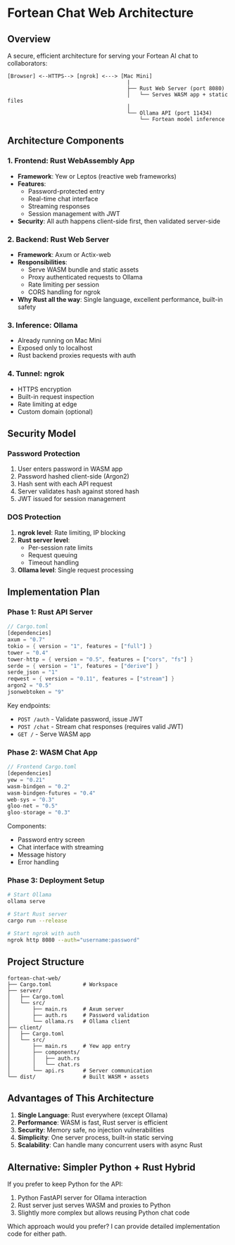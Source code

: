 # Fortean Chat Web Architecture

## Overview

A secure, efficient architecture for serving your Fortean AI chat to collaborators:

```
[Browser] <--HTTPS--> [ngrok] <---> [Mac Mini]
                                      |
                                      ├── Rust Web Server (port 8080)
                                      │   └── Serves WASM app + static files
                                      │
                                      └── Ollama API (port 11434)
                                          └── Fortean model inference
```

## Architecture Components

### 1. Frontend: Rust WebAssembly App
- **Framework**: Yew or Leptos (reactive web frameworks)
- **Features**:
  - Password-protected entry
  - Real-time chat interface
  - Streaming responses
  - Session management with JWT
- **Security**: All auth happens client-side first, then validated server-side

### 2. Backend: Rust Web Server
- **Framework**: Axum or Actix-web
- **Responsibilities**:
  - Serve WASM bundle and static assets
  - Proxy authenticated requests to Ollama
  - Rate limiting per session
  - CORS handling for ngrok
- **Why Rust all the way**: Single language, excellent performance, built-in safety

### 3. Inference: Ollama
- Already running on Mac Mini
- Exposed only to localhost
- Rust backend proxies requests with auth

### 4. Tunnel: ngrok
- HTTPS encryption
- Built-in request inspection
- Rate limiting at edge
- Custom domain (optional)

## Security Model

### Password Protection
1. User enters password in WASM app
2. Password hashed client-side (Argon2)
3. Hash sent with each API request
4. Server validates hash against stored hash
5. JWT issued for session management

### DOS Protection
1. **ngrok level**: Rate limiting, IP blocking
2. **Rust server level**: 
   - Per-session rate limits
   - Request queuing
   - Timeout handling
3. **Ollama level**: Single request processing

## Implementation Plan

### Phase 1: Rust API Server
```rust
// Cargo.toml
[dependencies]
axum = "0.7"
tokio = { version = "1", features = ["full"] }
tower = "0.4"
tower-http = { version = "0.5", features = ["cors", "fs"] }
serde = { version = "1", features = ["derive"] }
serde_json = "1"
reqwest = { version = "0.11", features = ["stream"] }
argon2 = "0.5"
jsonwebtoken = "9"
```

Key endpoints:
- `POST /auth` - Validate password, issue JWT
- `POST /chat` - Stream chat responses (requires valid JWT)
- `GET /` - Serve WASM app

### Phase 2: WASM Chat App
```rust
// Frontend Cargo.toml
[dependencies]
yew = "0.21"
wasm-bindgen = "0.2"
wasm-bindgen-futures = "0.4"
web-sys = "0.3"
gloo-net = "0.5"
gloo-storage = "0.3"
```

Components:
- Password entry screen
- Chat interface with streaming
- Message history
- Error handling

### Phase 3: Deployment Setup
```bash
# Start Ollama
ollama serve

# Start Rust server
cargo run --release

# Start ngrok with auth
ngrok http 8080 --auth="username:password"
```

## Project Structure
```
fortean-chat-web/
├── Cargo.toml          # Workspace
├── server/
│   ├── Cargo.toml
│   └── src/
│       ├── main.rs     # Axum server
│       ├── auth.rs     # Password validation
│       └── ollama.rs   # Ollama client
├── client/
│   ├── Cargo.toml
│   └── src/
│       ├── main.rs     # Yew app entry
│       ├── components/
│       │   ├── auth.rs
│       │   └── chat.rs
│       └── api.rs      # Server communication
└── dist/               # Built WASM + assets
```

## Advantages of This Architecture

1. **Single Language**: Rust everywhere (except Ollama)
2. **Performance**: WASM is fast, Rust server is efficient
3. **Security**: Memory safe, no injection vulnerabilities
4. **Simplicity**: One server process, built-in static serving
5. **Scalability**: Can handle many concurrent users with async Rust

## Alternative: Simpler Python + Rust Hybrid

If you prefer to keep Python for the API:
1. Python FastAPI server for Ollama interaction
2. Rust server just serves WASM and proxies to Python
3. Slightly more complex but allows reusing Python chat code

Which approach would you prefer? I can provide detailed implementation code for either path.